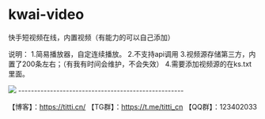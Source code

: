 # kwai-video
快手短视频在线，内置视频（有能力的可以自己添加）

说明：
1.简易播放器，自定连续播放。
2.不支持api调用
3.视频源存储第三方，内置了200条左右；（有我有时间会维护，不会失效）
4.需要添加视频源的在ks.txt里面。


<img src="https://s2.loli.net/2022/05/31/oJT6qV25x8hd7Lg.jpg"/>
----------------------------------------------------

【博客】：https://titti.cn/
【TG群】：https://t.me/titti_cn
【QQ群】：123402033
